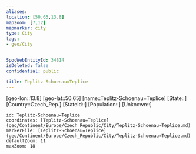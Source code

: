 ```yaml
---
aliases: 
location: [50.65,13.8]
mapzoom: [7,12] 
mapmarker: city 
type: City
tags:
- geo/City


SpocWebEntityId: 34814
isDeleted: false
confidential: public

title: Teplitz-Schoenau=Teplice
---
```

[geo-lon::13.8]
[geo-lat::50.65]
[name::Teplitz-Schoenau=Teplice]
[State::]
[Country::Czech_Rep.]
[StateId::]
[Population::]
[Unknown::]


```leaflet
id: Teplitz-Schoenau=Teplice
coordinates: [Teplitz-Schoenau=Teplice](geo/Continent/Europe/Czech_Republic/City/Teplitz-Schoenau=Teplice.md)
markerFile: [Teplitz-Schoenau=Teplice](geo/Continent/Europe/Czech_Republic/City/Teplitz-Schoenau=Teplice.md)
defaultZoom: 11 
maxZoom: 18
```


